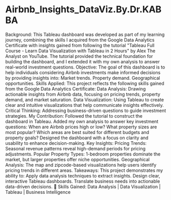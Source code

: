 # Airbnb_Insights_DataViz.By.Dr.KABBA
Background:
This Tableau dashboard was developed as part of my learning journey, combining the skills I acquired from the Google Data Analytics Certificate with insights gained from following the tutorial "Tableau Full Course - Learn Data Visualization with Tableau in 2 Hours" by Alex The Analyst on YouTube. The tutorial provided the technical foundation for building the dashboard, and I extended it with my own analysis to answer real-world investment questions.
Objective:
The goal of this dashboard is to help individuals considering Airbnb investments make informed decisions by providing insights into:
Market trends.
Property demand.
Geographical opportunities.
Skills Applied:
This project reflects the following skills gained from the Google Data Analytics Certificate:
Data Analysis: Drawing actionable insights from Airbnb data, focusing on pricing trends, property demand, and market saturation.
Data Visualization: Using Tableau to create clear and intuitive visualizations that help communicate insights effectively.
Critical Thinking: Addressing business-driven questions to guide investment strategies.
My Contribution:
Followed the tutorial to construct the dashboard in Tableau.
Added my own analysis to answer key investment questions:
When are Airbnb prices high or low?
What property sizes are most popular?
Which areas are best suited for different budgets and property goals?
Designed the dashboard with a focus on clarity and usability to enhance decision-making.
Key Insights:
Pricing Trends: Seasonal revenue patterns reveal high-demand periods for pricing adjustments.
Popular Property Types: 1-bedroom properties dominate the market, but larger properties offer niche opportunities.
Geographical Analysis: The map and zipcode-based visualizations help users identify pricing trends in different areas.
Takeaways:
This project demonstrates my ability to:
Apply data analysis techniques to extract insights.
Design clear, interactive Tableau dashboards.
Translate business needs into actionable data-driven decisions.
💼 Skills Gained: Data Analysis | Data Visualization | Tableau | Business Intelligence
